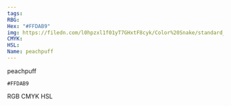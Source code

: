 ```yaml
---
tags:
RBG:
Hex: "#FFDAB9"
img: https://filedn.com/l0hpzxl1f01yT7GHxtF8cyk/Color%20Snake/standard_csv_to_svg//#FFDAB9.svg
CMYK:
HSL:
Name: peachpuff
---
```

peachpuff
```palette
#FFDAB9
```
RGB
CMYK
HSL